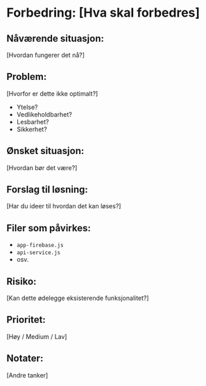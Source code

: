 # Forbedring: [Hva skal forbedres]

## Nåværende situasjon:
[Hvordan fungerer det nå?]

## Problem:
[Hvorfor er dette ikke optimalt?]
- Ytelse?
- Vedlikeholdbarhet?
- Lesbarhet?
- Sikkerhet?

## Ønsket situasjon:
[Hvordan bør det være?]

## Forslag til løsning:
[Har du ideer til hvordan det kan løses?]

## Filer som påvirkes:
- `app-firebase.js`
- `api-service.js`
- osv.

## Risiko:
[Kan dette ødelegge eksisterende funksjonalitet?]

## Prioritet:
[Høy / Medium / Lav]

## Notater:
[Andre tanker]
